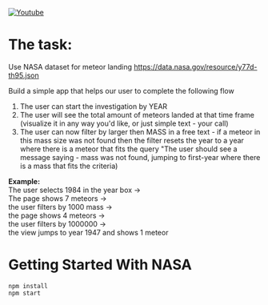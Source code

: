 [![Youtube](https://i.imgur.com/eyOcEMm.png)](https://youtu.be/g-d-8HczdNw)
# The task:
Use NASA dataset for meteor landing https://data.nasa.gov/resource/y77d-th95.json

Build a simple app that helps our user to complete the following flow

1. The user can start the investigation by YEAR
2. The user will see the total amount of meteors landed at that time frame (visualize it in any way you'd like, or just simple text - your call)
3. The user can now filter by larger then MASS in a free text - 
if a meteor in this mass size was not found then the filter resets the year to a year where there is a meteor that fits the query
"The user should see a message saying - mass was not found, jumping to first-year where there is a mass that fits the criteria)

**Example:** \
The user selects 1984 in the year box -> \
The page shows 7 meteors ->  \
the user filters by 1000 mass -> \
the page shows 4 meteors -> \
the user filters by 1000000 -> \
the view jumps to year 1947 and shows 1 meteor


# Getting Started With NASA
```console
npm install
npm start
```

